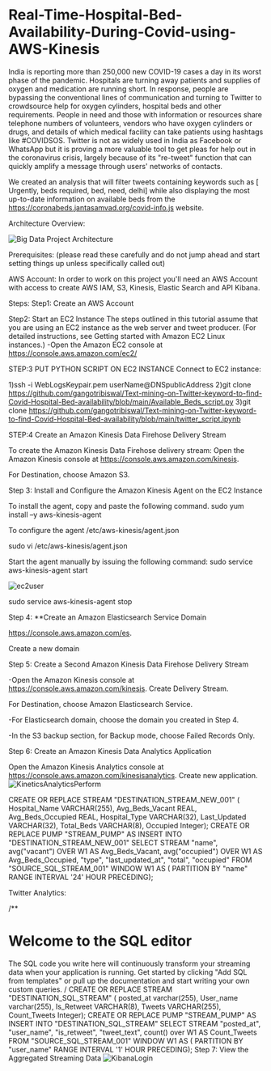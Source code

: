 # Real-Time-Hospital-Bed-Availability-During-Covid-using-AWS-Kinesis

India is reporting more than 250,000 new COVID-19 cases a day in its worst phase of the pandemic. Hospitals are turning away patients and supplies of oxygen and medication are running short. In response, people are bypassing the conventional lines of communication and turning to Twitter to crowdsource help for oxygen cylinders, hospital beds and other requirements. People in need and those with information or resources share telephone numbers of volunteers, vendors who have oxygen cylinders or drugs, and details of which medical facility can take patients using hashtags like #COVIDSOS. Twitter is not as widely used in India as Facebook or WhatsApp but it is proving a more valuable tool to get pleas for help out in the coronavirus crisis, largely because of its "re-tweet" function that can quickly amplify a message through users' networks of contacts.

We created an analysis that will filter tweets containing keywords such as [ Urgently, beds required, bed, need, delhi] while also displaying the most up-to-date information on available beds from the https://coronabeds.jantasamvad.org/covid-info.js website.

Architecture Overview:

![Big Data Project Architecture](https://user-images.githubusercontent.com/78490598/164071868-4e25a635-7e54-4241-adb6-b2c236ee09ec.jpeg)


Prerequisites: (please read these carefully and do not jump ahead and start setting things up unless specifically called out)

AWS Account: In order to work on this project you'll need an AWS Account with access to create AWS IAM, S3, Kinesis, Elastic Search and API Kibana.

Steps: Step1: Create an AWS Account

Step2: Start an EC2 Instance The steps outlined in this tutorial assume that you are using an EC2 instance as the web server and tweet producer. (For detailed instructions, see Getting started with Amazon EC2 Linux instances.) -Open the Amazon EC2 console at https://console.aws.amazon.com/ec2/

STEP:3 PUT PYTHON SCRIPT ON EC2 INSTANCE Connect to EC2 instance:

1)ssh -i WebLogsKeypair.pem userName@DNSpublicAddress 2)git clone https://github.com/gangotribiswal/Text-mining-on-Twitter-keyword-to-find-Covid-Hospital-Bed-availability/blob/main/Available_Beds_script.py 3)git clone https://github.com/gangotribiswal/Text-mining-on-Twitter-keyword-to-find-Covid-Hospital-Bed-availability/blob/main/twitter_script.ipynb

STEP:4 Create an Amazon Kinesis Data Firehose Delivery Stream

To create the Amazon Kinesis Data Firehose delivery stream: Open the Amazon Kinesis console at https://console.aws.amazon.com/kinesis.

For Destination, choose Amazon S3.

Step 3: Install and Configure the Amazon Kinesis Agent on the EC2 Instance

To install the agent, copy and paste the following command. sudo yum install –y aws-kinesis-agent

To configure the agent /etc/aws-kinesis/agent.json

sudo vi /etc/aws-kinesis/agent.json

Start the agent manually by issuing the following command: sudo service aws-kinesis-agent start

![ec2user](https://user-images.githubusercontent.com/78490598/164072002-999a9a69-255e-4d59-a412-4582c74d2ab0.png)


sudo service aws-kinesis-agent stop

Step 4: **Create an Amazon Elasticsearch Service Domain

https://console.aws.amazon.com/es.

Create a new domain

Step 5: Create a Second Amazon Kinesis Data Firehose Delivery Stream

-Open the Amazon Kinesis console at https://console.aws.amazon.com/kinesis. Create Delivery Stream.

For Destination, choose Amazon Elasticsearch Service.

-For Elasticsearch domain, choose the domain you created in Step 4.

-In the S3 backup section, for Backup mode, choose Failed Records Only.

Step 6: Create an Amazon Kinesis Data Analytics Application

Open the Amazon Kinesis Analytics console at https://console.aws.amazon.com/kinesisanalytics. Create new application. 
![KineticsAnalyticsPerform](https://user-images.githubusercontent.com/78490598/164072163-4c5a1e60-a475-4fe4-ba73-3e784b60ed9e.png)

CREATE OR REPLACE STREAM "DESTINATION_STREAM_NEW_001" ( Hospital_Name VARCHAR(255), Avg_Beds_Vacant REAL, Avg_Beds_Occupied REAL, Hospital_Type VARCHAR(32), Last_Updated VARCHAR(32), Total_Beds VARCHAR(8), Occupied Integer); CREATE OR REPLACE PUMP "STREAM_PUMP" AS INSERT INTO "DESTINATION_STREAM_NEW_001" SELECT STREAM "name", avg("vacant") OVER W1 AS Avg_Beds_Vacant, avg("occupied") OVER W1 AS Avg_Beds_Occupied, "type", "last_updated_at", "total", "occupied" FROM "SOURCE_SQL_STREAM_001" WINDOW W1 AS ( PARTITION BY "name" RANGE INTERVAL '24' HOUR PRECEDING);

Twitter Analytics:

/**

Welcome to the SQL editor
=========================
The SQL code you write here will continuously transform your streaming data
when your application is running.
Get started by clicking "Add SQL from templates" or pull up the
documentation and start writing your own custom queries. / CREATE OR REPLACE STREAM "DESTINATION_SQL_STREAM" ( posted_at varchar(255), User_name varchar(255), Is_Retweet VARCHAR(8), Tweets VARCHAR(255), Count_Tweets Integer); CREATE OR REPLACE PUMP "STREAM_PUMP" AS INSERT INTO "DESTINATION_SQL_STREAM" SELECT STREAM "posted_at", "user_name", "is_retweet", "tweet_text", count() over W1 AS Count_Tweets FROM "SOURCE_SQL_STREAM_001" WINDOW W1 AS ( PARTITION BY "user_name" RANGE INTERVAL '1' HOUR PRECEDING);
Step 7: View the Aggregated Streaming Data 
![KibanaLogin](https://user-images.githubusercontent.com/78490598/164072221-67edd00d-64c3-464b-9947-49f1597a33b4.png)
